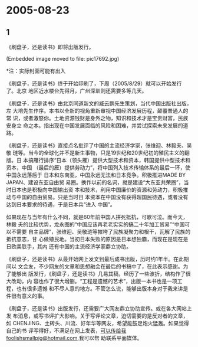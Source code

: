 # 2005-08-23

## 1



《刷盘子，还是读书》即将出版发行。

(Embedded image moved to file: pic17692.jpg)

*注：实际封面可能有出入

《刷盘子，还是读书》终于开始印刷了，下周（2005/8/29）就可以开始发行了。北京 地区近水楼台先得月，广州深圳则还需要多等几天。

《刷盘子，还是读书》由北京同道新文的臧云鹏先生策划，当代中国出版社出版，左 大培先生作序。本书以全新的视角重新审视中国经济发展历程，颠覆普通人的常 识，或者激怒你。土地资源钱财是身外之物，知识和技术才是宝贵财富，民族安身立 命之本。指出现在中国发展面临的风险和困难，并尝试探索未来发展的道路。

《刷盘子，还是读书》直接点名批评了中国的主流经济学家，张维迎、林毅夫、吴敬 琏等。当今的全球化并不是新生事物，只是19世纪和20世纪初的殖民主义的翻版。日 本搞雁行排序“日本（领头雁）提供大型技术和资本，韩国提供中型技术和资本，中国 （最后的雁）提供劳动力”，将中国列入技术传输体系的最后一环，使中国永远落后于 日本和东南亚，中国永远无法和日本竞争。积极推进MADE BY JAPAN、建设东亚自由贸 易圈。换作以前的名词，就是建设“大东亚共荣圈”，当时日本也是积极向中国输出资 本和技术，利用中国廉价的资源和劳动力，积极推动与中国的自由贸易。只是当时日 本资本在中国没有获得超国民待遇，或者没有达到日本要求的待遇，于是日本兵“进入 中国”。

如果现在与当年有什么不同，就是60年前中国人拼死抵抗，可歌可泣。而今天，林毅 夫的比较优势，龙永图的“中国应该再老老实实的搞二十年加工贸易”“中国可以不需要 自主品牌”，张维迎、吴敬琏等摧垮了民族凝聚力和根干，瓦解了民族的抵抗意志，甘 心做殖民地。当初日本失败的原因是日本想独霸，而现在是现在是日欧美联手，其内 还有中国的主流经济学家鼎立协助。

《刷盘子，还是读书》从最开始网上发文到最后成书出版，历时约1年半。在此期间以 文会友，不少网友的文章和思想融会在最后的书稿中了，在此表示感谢。为了能够出 版发行，《刷盘子，还是读书》几易其稿，经历了一些波折，结构作了很大改动，内 容也作了很大增删。“工程是遗憾的艺术”，出版一本书也是一项工程，也有很多遗憾 和不尽人意的地方。不管怎么说，能够出版本身对于我来讲是件很有意义的事。

《刷盘子，还是读书》出版发行，还需要广大网友鼎立协助宣传。或在各大网站上发 布消息，或写书评扩大影响。关于写评论文章，迫切需要的是反对者的文章，如 CHENJING、土砖头、川流、好年华等网友，希望能鼓足炮火猛轰。如果觉得自己的书 评写得好，不满足在网上发表，可以传给我foolishsmallpig@hotmail.com,我可以帮 助联系平面媒体。



